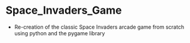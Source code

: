 # Space_Invaders_Game
- Re-creation of the classic Space Invaders arcade game from scratch using python and the pygame library
